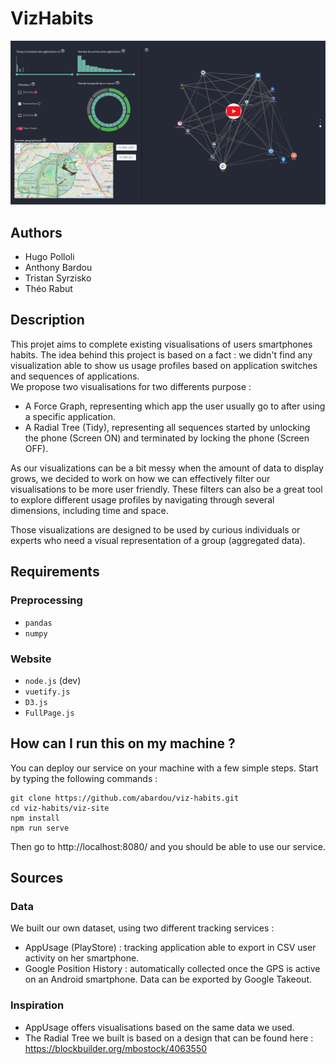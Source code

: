 # VizHabits

![Alt text](doc/images/teaser.jpg?raw=true "Habits")


## Authors
* Hugo Polloli
* Anthony Bardou
* Tristan Syrzisko
* Théo Rabut

## Description

This projet aims to complete existing visualisations of users smartphones habits. The idea behind this project is based on a fact : we didn't find any visualization able to show us usage profiles based on application switches and sequences of applications.  
We propose two visualisations for two differents purpose :
* A Force Graph, representing which app the user usually go to after using a specific application.
* A Radial Tree (Tidy), representing all sequences started by unlocking the phone (Screen ON) and terminated by locking the phone (Screen OFF).

As our visualizations can be a bit messy when the amount of data to display grows, we decided to work on how we can effectively filter our visualisations to be more user friendly. These filters can also be a great tool to explore different usage profiles by navigating through several dimensions, including time and space.

Those visualizations are designed to be used by curious individuals or experts who need a visual representation of a group (aggregated data).

## Requirements

### Preprocessing
* `pandas`
* `numpy`

### Website
* `node.js` (dev)
* `vuetify.js`
* `D3.js`
* `FullPage.js`

## How can I run this on my machine ?
You can deploy our service on your machine with a few simple steps. Start by typing the following commands :
```
git clone https://github.com/abardou/viz-habits.git
cd viz-habits/viz-site
npm install
npm run serve
```

Then go to http://localhost:8080/ and you should be able to use our service.

## Sources 
### Data
We built our own dataset, using two different tracking services :
* AppUsage (PlayStore) : tracking application able to export in CSV user  activity on her smartphone.
* Google Position History : automatically collected once the GPS is active on an Android smartphone. Data can be exported by Google Takeout.

### Inspiration
* AppUsage offers visualisations based on the same data we used. 
* The Radial Tree we built is based on a design that can be found here : https://blockbuilder.org/mbostock/4063550